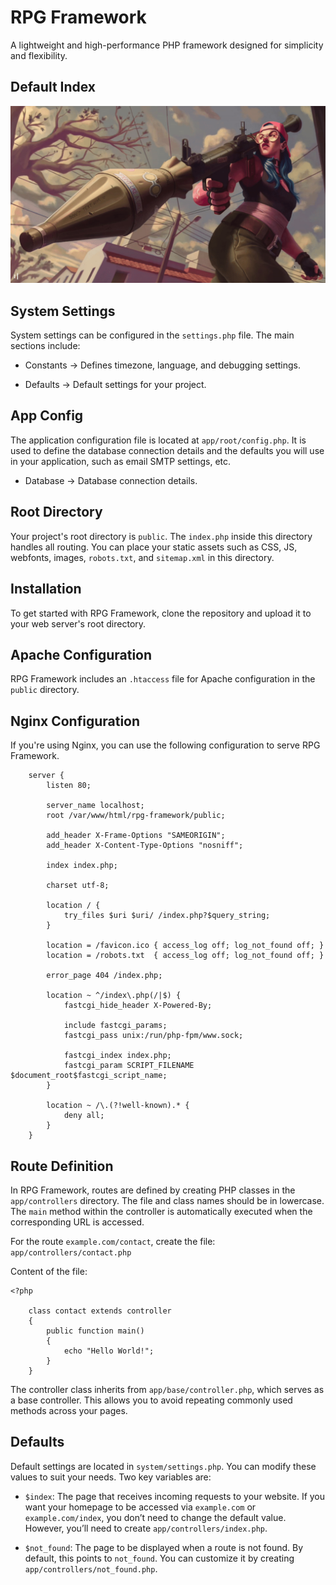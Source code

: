 # RPG Framework

A lightweight and high-performance PHP framework designed for simplicity and flexibility.

## Default Index

![Default Index](public/assets/img/rpg-default-index.gif)

## System Settings

System settings can be configured in the `settings.php` file. The main sections include:

   * Constants → Defines timezone, language, and debugging settings.

   * Defaults → Default settings for your project.

## App Config

The application configuration file is located at `app/root/config.php`. It is used to define the database connection details and the defaults you will use in your application, such as email SMTP settings, etc.

   * Database → Database connection details.

## Root Directory

Your project's root directory is `public`. The `index.php` inside this directory handles all routing. You can place your static assets such as CSS, JS, webfonts, images, `robots.txt`, and `sitemap.xml` in this directory.

## Installation

To get started with RPG Framework, clone the repository and upload it to your web server's root directory.

## Apache Configuration

RPG Framework includes an `.htaccess` file for Apache configuration in the `public` directory.

## Nginx Configuration

If you're using Nginx, you can use the following configuration to serve RPG Framework.

```
    server {
        listen 80;

        server_name localhost;
        root /var/www/html/rpg-framework/public;
     
        add_header X-Frame-Options "SAMEORIGIN";
        add_header X-Content-Type-Options "nosniff";
     
        index index.php;
     
        charset utf-8;
     
        location / {
            try_files $uri $uri/ /index.php?$query_string;
        }
     
        location = /favicon.ico { access_log off; log_not_found off; }
        location = /robots.txt  { access_log off; log_not_found off; }
     
        error_page 404 /index.php;
     
        location ~ ^/index\.php(/|$) {
            fastcgi_hide_header X-Powered-By;

            include fastcgi_params;
            fastcgi_pass unix:/run/php-fpm/www.sock;

            fastcgi_index index.php;
            fastcgi_param SCRIPT_FILENAME $document_root$fastcgi_script_name;
        }
     
        location ~ /\.(?!well-known).* {
            deny all;
        }
    }
```

## Route Definition

In RPG Framework, routes are defined by creating PHP classes in the `app/controllers` directory. The file and class names should be in lowercase. The `main` method within the controller is automatically executed when the corresponding URL is accessed.

For the route `example.com/contact`, create the file: `app/controllers/contact.php`

Content of the file:

```
<?php

    class contact extends controller
    {
        public function main()
        {
            echo "Hello World!";
        }
    }
```

The controller class inherits from `app/base/controller.php`, which serves as a base controller. This allows you to avoid repeating commonly used methods across your pages.

## Defaults

Default settings are located in `system/settings.php`. You can modify these values to suit your needs. Two key variables are:

   * `$index`: The page that receives incoming requests to your website. If you want your homepage to be accessed via `example.com` or `example.com/index`, you don’t need to change the default value. However, you’ll need to create `app/controllers/index.php`.

   * `$not_found`: The page to be displayed when a route is not found. By default, this points to `not_found`. You can customize it by creating `app/controllers/not_found.php`.

